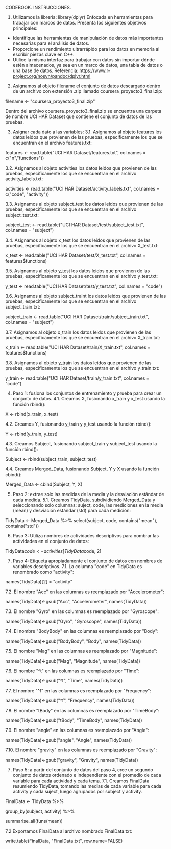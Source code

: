 CODEBOOK.
INSTRUCCIONES.

1. Utilizamos la libreria: library(dplyr)
Enfocada en herramientas para trabajar con marcos de datos. Presenta los siguientes objetivos principales:
- Identifique las herramientas de manipulación de datos más importantes necesarias para el análisis de datos.
- Proporcione un rendimiento ultrarrápido para los datos en memoria al escribir piezas clave en C++.
- Utilice la misma interfaz para trabajar con datos sin importar dónde estén almacenados, ya sea en un marco de datos, una tabla de datos o una base de datos.
Referencia: https://www.r-project.org/nosvn/pandoc/dplyr.html

2. Asignamos al objeto filename el conjunto de datos descargado dentro de un archivo con extensión .zip llamado coursera_proyecto3_final.zip:

filename <- "coursera_proyecto3_final.zip"

Dentro del archivo coursera_proyecto3_final.zip se encuentra una carpeta de nombre UCI HAR Dataset que contiene el conjunto de datos de las pruebas.


3. Asignar cada dato a las variables:
3.1. Asignamos al objeto features los datos leidos que provienen de las pruebas, especificamente los que se encuentran en el archivo features.txt:

features <- read.table("UCI HAR Dataset/features.txt", col.names = c("n","functions"))

3.2. Asignamos al objeto activities los datos leidos que provienen de las pruebas, especificamente los que se encuentran en el archivo activity_labels.txt:

activities <- read.table("UCI HAR Dataset/activity_labels.txt", col.names = c("code", "activity"))

3.3. Asignamos al objeto subject_test los datos leidos que provienen de las pruebas, especificamente los que se encuentran en el archivo subject_test.txt:

subject_test <- read.table("UCI HAR Dataset/test/subject_test.txt", col.names = "subject")

3.4. Asignamos al objeto x_test los datos leidos que provienen de las pruebas, especificamente los que se encuentran en el archivo X_test.txt:

x_test <- read.table("UCI HAR Dataset/test/X_test.txt", col.names = features$functions)

3.5. Asignamos al objeto y_test los datos leidos que provienen de las pruebas, especificamente los que se encuentran en el archivo y_test.txt:

y_test <- read.table("UCI HAR Dataset/test/y_test.txt", col.names = "code")

3.6. Asignamos al objeto subject_traint los datos leidos que provienen de las pruebas, especificamente los que se encuentran en el archivo subject_train.txt:

subject_train <- read.table("UCI HAR Dataset/train/subject_train.txt", col.names = "subject")

3.7. Asignamos al objeto x_train los datos leidos que provienen de las pruebas, especificamente los que se encuentran en el archivo X_train.txt:

x_train <- read.table("UCI HAR Dataset/train/X_train.txt", col.names = features$functions)

3.8. Asignamos al objeto y_train los datos leidos que provienen de las pruebas, especificamente los que se encuentran en el archivo y_train.txt:

y_train <- read.table("UCI HAR Dataset/train/y_train.txt", col.names = "code")


4. Paso 1: fusiona los conjuntos de entrenamiento y prueba para crear un conjunto de datos.
4.1. Creamos X, fusionando x_train y x_test usando la función rbind():

X <- rbind(x_train, x_test)

4.2. Creamos Y, fusionando y_train y y_test usando la función rbind():

Y <- rbind(y_train, y_test)

4.3. Creamos Subject, fusionando subject_train y subject_test usando la función rbind():

Subject <- rbind(subject_train, subject_test)

4.4. Creamos Merged_Data, fusionando Subject, Y y X usando la función cbind():

Merged_Data <- cbind(Subject, Y, X)

5. Paso 2: extrae solo las medidas de la media y la desviación estándar de cada medida.
5.1. Creamos TidyData, subdividiendo Merged_Data y seleccionando solo columnas: suject, code, las mediciones en la media (mean) y desviación estándar (std) para cada medición: 

TidyData <- Merged_Data %>% select(subject, code, contains("mean"), contains("std"))


6. Paso 3: Utiliza nombres de actividades descriptivos para nombrar las actividades en el conjunto de datos:

TidyData$code <- activities[TidyData$code, 2]

7. Paso 4: Etiqueta apropiadamente el conjunto de datos con nombres de variables descriptivos.
7.1. La columna "code" en TidyData es renombrado como "activity":

names(TidyData)[2] = "activity"

7.2. El nombre "Acc" en las columnas es reemplazado por "Accelerometer":

names(TidyData)<-gsub("Acc", "Accelerometer", names(TidyData))

7.3. El nombre "Gyro" en las columnas es reemplazado por "Gyroscope":

names(TidyData)<-gsub("Gyro", "Gyroscope", names(TidyData))

7.4. El nombre "BodyBody" en las columnas es reemplazado por "Body":

names(TidyData)<-gsub("BodyBody", "Body", names(TidyData))

7.5. El nombre "Mag" en las columnas es reemplazado por "Magnitude":

names(TidyData)<-gsub("Mag", "Magnitude", names(TidyData))

7.6. El nombre "^t" en las columnas es reemplazado por "Time":

names(TidyData)<-gsub("^t", "Time", names(TidyData))

7.7. El nombre "^f" en las columnas es reemplazado por "Frequency":

names(TidyData)<-gsub("^f", "Frequency", names(TidyData))

7.8. El nombre "tBody" en las columnas es reemplazado por "TimeBody":

names(TidyData)<-gsub("tBody", "TimeBody", names(TidyData))

7.9. El nombre "angle" en las columnas es reemplazado por "Angle":

names(TidyData)<-gsub("angle", "Angle", names(TidyData))

7.10. El nombre "gravity" en las columnas es reemplazado por "Gravity":

names(TidyData)<-gsub("gravity", "Gravity", names(TidyData))


7. Paso 5: a partir del conjunto de datos del paso 4, cree un segundo conjunto de datos ordenado e independiente con el promedio de cada variable para cada actividad y cada tema.
7.1. Creamos FinalData resumiendo TidyData, tomando las medias de cada variable para cada activity y cada suject, luego agrupados por subject y activity.

FinalData <- TidyData %>%

group_by(subject, activity) %>%

summarise_all(funs(mean))

7.2 Exportamos FinalData al archivo nombrado FinalData.txt:

write.table(FinalData, "FinalData.txt", row.name=FALSE)
